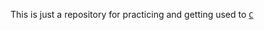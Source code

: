 This is just a repository for practicing and getting used to [`C`](https://en.m.wikipedia.org/wiki/C_(programming_language))